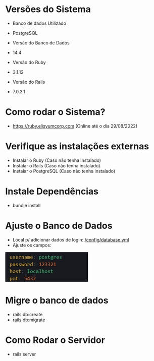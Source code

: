 # Versões do Sistema
* Banco de dados Utilizado
- PostgreSQL
* Versão do Banco de Dados
- 14.4
* Versão do Ruby
- 3.1.12
* Versão do Rails
- 7.0.3.1

# Como rodar o Sistema?
- https://ruby.elisyumcorp.com (Online até o dia 29/08/2022)

# Verifique as instalações externas
- Instalar o Ruby (Caso não tenha instalado)
- Instalar o Rails (Caso não tenha instalado) 
- Instalar o PostgreSQL (Caso não tenha instalado)

# Instale Dependências
- bundle install

# Ajuste o Banco de Dados
- Local p/ adicionar dados de login: [/config/database.yml](./config/database.yml)
- Ajuste os campos:

![Banco de Dados - Campos](/public/database.png)

# Migre o banco de dados
- rails db:create
- rails db:migrate

# Como Rodar o Servidor
- rails server

